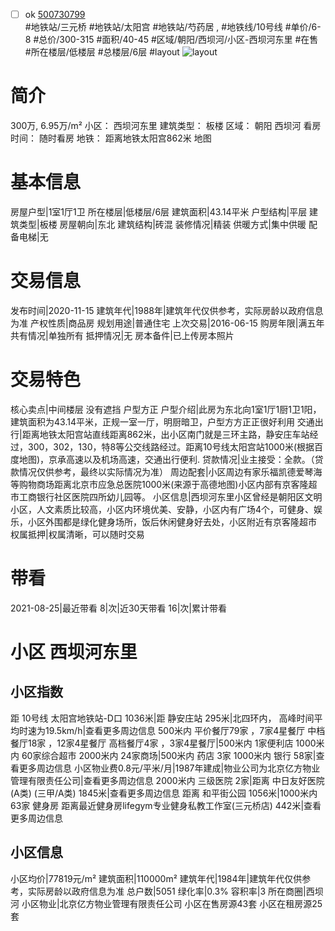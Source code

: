 - [ ] ok [500730799](https://bj.5i5j.com/ershoufang/500730799.html)  
 #地铁站/三元桥 #地铁站/太阳宫 #地铁站/芍药居 ,  #地铁线/10号线
#单价/6-8 #总价/300-315 #面积/40-45   #区域/朝阳/西坝河/小区-西坝河东里 #在售 #所在楼层/低楼层 #总楼层/6层 #layout 
![layout](http://image2.5i5j.com//group1/M00/EB/98/CgqJMl7dl_6AV4edAAGDSKq9xKg685.jpg_P5.jpg) 
# 简介 
 300万,  6.95万/m² 
小区： 西坝河东里
建筑类型： 板楼
区域： 朝阳 西坝河
看房时间： 随时看房
地铁： 距离地铁太阳宫862米 地图
# 基本信息 
 房屋户型|1室1厅1卫
所在楼层|低楼层/6层
建筑面积|43.14平米
户型结构|平层
建筑类型|板楼
房屋朝向|东北
建筑结构|砖混
装修情况|精装
供暖方式|集中供暖
配备电梯|无
# 交易信息 
 发布时间|2020-11-15
建筑年代|1988年|建筑年代仅供参考，实际房龄以政府信息为准
产权性质|商品房
规划用途|普通住宅
上次交易|2016-06-15
购房年限|满五年
共有情况|单独所有
抵押情况|无
房本备件|已上传房本照片
# 交易特色 
 核心卖点|中间楼层   没有遮挡 户型方正
户型介绍|此房为东北向1室1厅1厨1卫1阳，建筑面积为43.14平米，正规一室一厅，明厨暗卫，户型方方正正很好利用
交通出行|距离地铁太阳宫站直线距离862米，出小区南门就是三环主路，静安庄车站经过，300，302，130，特8等公交线路经过。距离10号线太阳宫站1000米(根据百度地图)，京承高速以及机场高速，交通出行便利.
贷款情况|业主接受：全款。（贷款情况仅供参考，最终以实际情况为准）
周边配套|小区周边有家乐福凯德爱琴海等购物商场距离北京市应急总医院1000米(来源于高德地图)小区内部有京客隆超市工商银行社区医院四所幼儿园等。
小区信息|西坝河东里小区曾经是朝阳区文明小区，人文素质比较高，小区内环境优美、安静，小区内有广场4个，可健身、娱乐，小区外围都是绿化健身场所，饭后休闲健身好去处，小区附近有京客隆超市
权属抵押|权属清晰，可以随时交易
# 带看 
 2021-08-25|最近带看	 8|次|近30天带看	 16|次|累计带看
# 小区 西坝河东里
## 小区指数 
 距 10号线 太阳宫地铁站-D口 1036米|距 静安庄站 295米|北四环内， 高峰时间平均时速为19.5km/h|查看更多周边信息
500米内 平价餐厅79家 ，7家4星餐厅
中档餐厅18家 ，12家4星餐厅
高档餐厅4家 ，3家4星餐厅|500米内 1家便利店
1000米内 60家综合超市
2000米内 24家商场|500米内 药店 3家
1000米内 银行 58家|查看更多周边信息
小区物业费0.8元/平米/月|1987年建成|物业公司为北京亿方物业管理有限责任公司|查看更多周边信息
2000米内 三级医院 2家|距离 中日友好医院(A类) (三甲/A类) 1845米|查看更多周边信息
距离 和平街公园 1056米|1000米内 63家 健身房
距离最近健身房lifegym专业健身私教工作室(三元桥店) 442米|查看更多周边信息
## 小区信息 
 小区均价|77819元/m²
建筑面积|110000m²
建筑年代|1984年|建筑年代仅供参考，实际房龄以政府信息为准
总户数|5051
绿化率|0.3%
容积率|3
所在商圈|西坝河
小区物业|北京亿方物业管理有限责任公司
小区在售房源43套
小区在租房源25套
